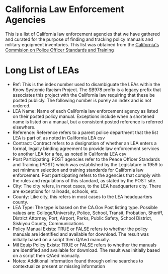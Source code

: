 # California Law Enforcement Agencies
This is a list of California law enforcement agencies that we have gathered and curated for the purpose of finding and tracking policy manuals and military equipment inventories. This list was obtained from the [California's Commision on Police Officer Standards and Training](https://post.ca.gov/le-agencies)

# Long List of LEAs
- Ref: This is the index number used to disambiguate the LEAs within the Know Systemic Racism Project. The SB978 prefix is a legacy prefix that associates this project with the California law requiring that these be posted publicly. The following number is purely an index and is not ordered. 
- LEA Name: Name of each California law enforcement agency as listed on their posted policy manual. Exceptions include when a shortened name is listed on a manual, but a consistent posted reference is referred elsewhere.
- Reference: Reference refers to a parent police department that the list LEA is part of, as noted in California LEA csv
- Contract: Contract refers to a designation of whether an LEA enters a formal, legally binding agreement to provide law enforcement services to another LEA for a fee, as noted in California LEA csv
- Post Participating: POST agencies refer to the Peace Officer Standards and Training (POST) which was established by the Legislature in 1959 to set minimum selection and training standards for California law enforcement. Post participating refers to the agencies that comply with the rules and regulations of this standard, as stated by the POST site.
- City: The city refers, in most cases, to the LEA headquarters city. There are exceptions for railroads, schools, etc.
- County: Like city, this refers in most cases to the LEA headquarters county.
- LEA Type: The type is based on the CA.Gov Post listing type. Possible values are: College/University, Police, School, Transit, Probation, Sheriff, District Attorney, Port, Airport, Parks, Public Safety, School District, Siskiyou County, Communications
- Policy Manual Exists: TRUE or FALSE refers to whether the policy manuals are identified and available for download. The result was initially based on a script then Q/Aed manually.
- Mil Equip Policy Exists: TRUE or FALSE refers to whether the manuals are identified and available for download. The result was initially based on a script then Q/Aed manually.
- Notes: Additional information found through online searches to contextualize present or missing information


